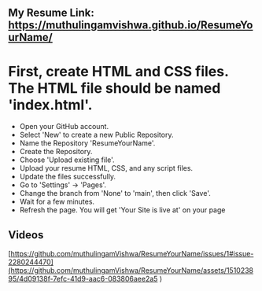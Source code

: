 
## My Resume Link: https://muthulingamvishwa.github.io/ResumeYourName/
# First, create HTML and CSS files. The HTML file should be named 'index.html'.
- Open your GitHub account.
- Select 'New' to create a new Public Repository.
- Name the Repository 'ResumeYourName'.
- Create the Repository.
- Choose 'Upload existing file'.
- Upload your resume HTML, CSS, and any script files.
- Update the files successfully.
- Go to 'Settings' -> 'Pages'.
- Change the branch from 'None' to 'main', then click 'Save'.
- Wait for a few minutes.
- Refresh the page. You will get 'Your Site is live at' on your page

## Videos
[https://github.com/muthulingamVishwa/ResumeYourName/issues/1#issue-2280244470](https://github.com/muthulingamVishwa/ResumeYourName/assets/151023895/4d09138f-7efc-41d9-aac6-083806aee2a5
)
